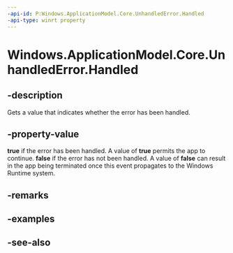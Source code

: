 ```yaml
---
-api-id: P:Windows.ApplicationModel.Core.UnhandledError.Handled
-api-type: winrt property
---
```


<!-- Property syntax
public bool Handled { get; }
-->

# Windows.ApplicationModel.Core.UnhandledError.Handled

## -description
Gets a value that indicates whether the error has been handled.

## -property-value
**true** if the error has been handled. A value of **true** permits the app to continue. **false** if the error has not been handled. A value of **false** can result in the app being terminated once this event propagates to the Windows Runtime system.

## -remarks

## -examples

## -see-also
